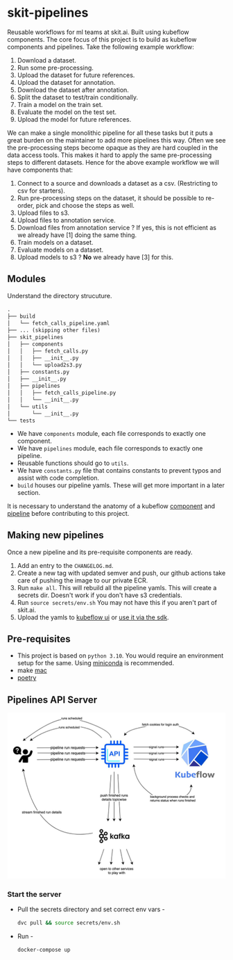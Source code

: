 # skit-pipelines

Reusable workflows for ml teams at skit.ai. Built using kubeflow components. The core focus of this project is to build as kubeflow components and pipelines. 
Take the following example workflow: 

1. Download a dataset.
2. Run some pre-processing.
3. Upload the dataset for future references.
4. Upload the dataset for annotation.
5. Download the dataset after annotation.
6. Split the dataset to test/train conditionally.
6. Train a model on the train set.
7. Evaluate the model on the test set.
8. Upload the model for future references.

We can make a single monolithic pipeline for all these tasks but it puts a great burden on the maintainer to add more pipelines this way.
Often we see the pre-processing steps become opaque as they are hard coupled in the data access tools. This makes it hard to apply the same
pre-processing steps to different datasets. Hence for the above example workflow we will have components that:

1. Connect to a source and downloads a dataset as a csv. (Restricting to csv for starters).
2. Run pre-processing steps on the dataset, it should be possible to re-order, pick and choose the steps as well.
3. Upload files to s3.
4. Upload files to annotation service.
5. Download files from annotation service ? If yes, this is not efficient as we already have [1] doing the same thing.
6. Train models on a dataset.
7. Evaluate models on a dataset.
8. Upload models to s3 ? **No** we already have [3] for this.

## Modules

Understand the directory strucuture.

```shell
.
├── build
│   └── fetch_calls_pipeline.yaml
├── ... (skipping other files)
├── skit_pipelines
│   ├── components
│   │   ├── fetch_calls.py
│   │   ├── __init__.py
│   │   └── upload2s3.py
│   ├── constants.py
│   ├── __init__.py
│   ├── pipelines
│   │   ├── fetch_calls_pipeline.py
│   │   └── __init__.py
│   └── utils
│       └── __init__.py
└── tests
```

- We have `components` module, each file corresponds to exactly one component.
- We have `pipelines` module, each file corresponds to exactly one pipeline.
- Reusable functions should go to `utils`.
- We have `constants.py` file that contains constants to prevent typos and assist with code completion.
- `build` houses our pipeline yamls. These will get more important in a later section.

It is necessary to understand the anatomy of a kubeflow [component](https://www.kubeflow.org/docs/components/pipelines/sdk/component-development/) and [pipeline](https://www.kubeflow.org/docs/components/pipelines/sdk/build-pipeline/) before contributing to this project.

## Making new pipelines

Once a new pipeline and its pre-requisite components are ready.

1. Add an entry to the `CHANGELOG.md`.
2. Create a new tag with updated semver and push, our github actions take care of pushing the image to our private ECR.
3. Run `make all`. This will rebuild all the pipeline yamls. This will create a secrets dir. Doesn't work if you don't have s3 credentials.
4. Run `source secrets/env.sh` You may not have this if you aren't part of skit.ai.
5. Upload the yamls to [kubeflow ui](https://www.kubeflow.org/docs/components/pipelines/sdk/build-pipeline/#option-1-compile-and-then-upload-in-ui) or [use it via the sdk](https://www.kubeflow.org/docs/components/pipelines/sdk/build-pipeline/#option-2-run-the-pipeline-using-kubeflow-pipelines-sdk-client).

## Pre-requisites

- This project is based on `python 3.10`. You would require an environment setup for the same. Using [miniconda](https://docs.conda.io/en/latest/miniconda.html) is recommended.
- make [mac](https://formulae.brew.sh/formula/make)
- [poetry](https://python-poetry.org/docs/#installation)


## Pipelines API Server
![Architecture](images/kfp-server-api.jpg)

### Start the server
- Pull the secrets directory and set correct env vars -
    ```bash
    dvc pull && source secrets/env.sh
    ```
- Run -
  ```bash
  docker-compose up
  ```
